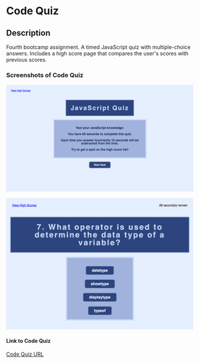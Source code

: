 # Code Quiz

## Description
Fourth bootcamp assignment. A timed JavaScript quiz with multiple-choice answers. Includes a high score page that compares the user's scores with previous scores.

### Screenshots of Code Quiz

![Code Quiz- Main Page Screenshot](./images/title_page.jpeg)


![Code Quiz- Quiz Page Screenshot](./images/quiz_page.png)


#### Link to Code Quiz
[Code Quiz URL](https://kelseysanderson.github.io/code_quiz/)